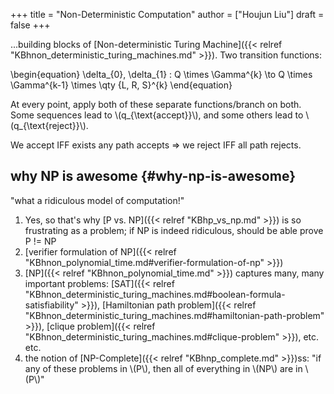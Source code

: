 +++
title = "Non-Deterministic Computation"
author = ["Houjun Liu"]
draft = false
+++

...building blocks of [Non-deterministic Turing Machine]({{< relref "KBhnon_deterministic_turing_machines.md" >}}). Two transition functions:

\begin{equation}
\delta\_{0}, \delta\_{1} : Q \times \Gamma^{k} \to  Q \times \Gamma^{k-1} \times \qty {L, R, S}^{k}
\end{equation}

At every point, apply both of these separate functions/branch on both. Some sequences lead to \\(q\_{\text{accept}}\\), and some others lead to \\(q\_{\text{reject}}\\).

We accept IFF exists any path accepts =&gt; we reject IFF all path rejects.


## why NP is awesome {#why-np-is-awesome}

"what a ridiculous model of computation!"

1.  Yes, so that's why [P vs. NP]({{< relref "KBhp_vs_np.md" >}}) is so frustrating as a problem; if NP is indeed ridiculous, should be able prove P != NP
2.  [verifier formulation of NP]({{< relref "KBhnon_polynomial_time.md#verifier-formulation-of-np" >}})
3.  [NP]({{< relref "KBhnon_polynomial_time.md" >}}) captures many, many important problems: [SAT]({{< relref "KBhnon_deterministic_turing_machines.md#boolean-formula-satisfiability" >}}), [Hamiltonian path problem]({{< relref "KBhnon_deterministic_turing_machines.md#hamiltonian-path-problem" >}}), [clique problem]({{< relref "KBhnon_deterministic_turing_machines.md#clique-problem" >}}), etc. etc.
4.  the notion of [NP-Complete]({{< relref "KBhnp_complete.md" >}})ss: "if any of these problems in \\(P\\), then all of everything in \\(NP\\) are in \\(P\\)"
